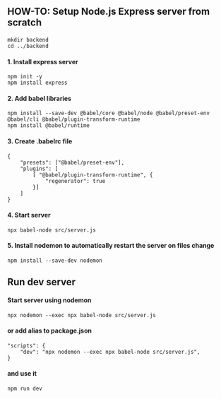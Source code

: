 ## HOW-TO: Setup Node.js Express server from scratch

####
```
mkdir backend
cd ../backend
```

#### 1. Install express server
```
npm init -y
npm install express
```

#### 2. Add babel libraries
```
npm install --save-dev @babel/core @babel/node @babel/preset-env @babel/cli @babel/plugin-transform-runtime
npm install @babel/runtime
```

#### 3. Create .babelrc file
```
{
    "presets": ["@babel/preset-env"],
    "plugins": [
        [ "@babel/plugin-transform-runtime", {
            "regenerator": true
        }]
    ]
}
```

#### 4. Start server
```
npx babel-node src/server.js
```

#### 5. Install nodemon to automatically restart the server on files change
```
npm install --save-dev nodemon
```

## Run dev server

#### Start server using nodemon
```
npx nodemon --exec npx babel-node src/server.js
```

#### or add alias to package.json
```
"scripts": {
    "dev": "npx nodemon --exec npx babel-node src/server.js",
}
```

#### and use it
```
npm run dev
```
